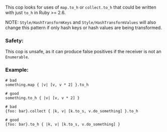 This cop looks for uses of `map.to_h` or `collect.to_h` that could be
written with just `to_h` in Ruby >= 2.6.

NOTE: `Style/HashTransformKeys` and `Style/HashTransformValues` will
also change this pattern if only hash keys or hash values are being
transformed.

### Safety:

This cop is unsafe, as it can produce false positives if the receiver
is not an `Enumerable`.

### Example:
    # bad
    something.map { |v| [v, v * 2] }.to_h

    # good
    something.to_h { |v| [v, v * 2] }

    # bad
    {foo: bar}.collect { |k, v| [k.to_s, v.do_something] }.to_h

    # good
    {foo: bar}.to_h { |k, v| [k.to_s, v.do_something] }
